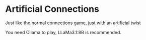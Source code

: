 # Artificial Connections 

Just like the normal connections game, just with an artificial twist 

You need Ollama to play, LLaMa3.1:8B is recommended.
